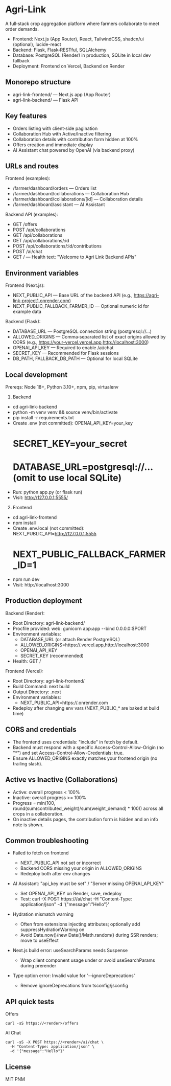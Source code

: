 # Agri-Link

A full‑stack crop aggregation platform where farmers collaborate to meet order demands.

- Frontend: Next.js (App Router), React, TailwindCSS, shadcn/ui (optional), lucide-react
- Backend: Flask, Flask‑RESTful, SQLAlchemy
- Database: PostgreSQL (Render) in production, SQLite in local dev fallback
- Deployment: Frontend on Vercel, Backend on Render

## Monorepo structure

- agri-link-frontend/ — Next.js app (App Router)
- agri-link-backend/ — Flask API

## Key features

- Orders listing with client‑side pagination
- Collaboration Hub with Active/Inactive filtering
- Collaboration details with contribution form hidden at 100%
- Offers creation and immediate display
- AI Assistant chat powered by OpenAI (via backend proxy)

## URLs and routes

Frontend (examples):
- /farmer/dashboard/orders — Orders list
- /farmer/dashboard/collaborations — Collaboration Hub
- /farmer/dashboard/collaborations/[id] — Collaboration details
- /farmer/dashboard/assistant — AI Assistant

Backend API (examples):
- GET /offers
- POST /api/collaborations
- GET /api/collaborations
- GET /api/collaborations/:id
- POST /api/collaborations/:id/contributions
- POST /ai/chat
- GET / — Health text: "Welcome to Agri Link Backend APIs"

## Environment variables

Frontend (Next.js):
- NEXT_PUBLIC_API — Base URL of the backend API (e.g., https://agri-link-project1.onrender.com)
- NEXT_PUBLIC_FALLBACK_FARMER_ID — Optional numeric id for example data

Backend (Flask):
- DATABASE_URL — PostgreSQL connection string (postgresql://…)
- ALLOWED_ORIGINS — Comma‑separated list of exact origins allowed by CORS (e.g., https://your-vercel.vercel.app,http://localhost:3000)
- OPENAI_API_KEY — Required to enable /ai/chat
- SECRET_KEY — Recommended for Flask sessions
- DB_PATH, FALLBACK_DB_PATH — Optional for local SQLite

## Local development

Prereqs: Node 18+, Python 3.10+, npm, pip, virtualenv

1) Backend
- cd agri-link-backend
- python -m venv venv && source venv/bin/activate
- pip install -r requirements.txt
- Create .env (not committed):
  OPENAI_API_KEY=your_key
  # SECRET_KEY=your_secret
  # DATABASE_URL=postgresql://…  (omit to use local SQLite)
- Run: python app.py (or flask run)
- Visit: http://127.0.0.1:5555/

2) Frontend
- cd agri-link-frontend
- npm install
- Create .env.local (not committed):
  NEXT_PUBLIC_API=http://127.0.0.1:5555
  # NEXT_PUBLIC_FALLBACK_FARMER_ID=1
- npm run dev
- Visit: http://localhost:3000

## Production deployment

Backend (Render):
- Root Directory: agri-link-backend/
- Procfile provided: web: gunicorn app:app --bind 0.0.0.0:$PORT
- Environment variables:
  - DATABASE_URL (or attach Render PostgreSQL)
  - ALLOWED_ORIGINS=https://<your-vercel>.vercel.app,http://localhost:3000
  - OPENAI_API_KEY
  - SECRET_KEY (recommended)
- Health: GET /

Frontend (Vercel):
- Root Directory: agri-link-frontend/
- Build Command: next build
- Output Directory: .next
- Environment variables:
  - NEXT_PUBLIC_API=https://<your-render>.onrender.com
- Redeploy after changing env vars (NEXT_PUBLIC_* are baked at build time)

## CORS and credentials

- The frontend uses credentials: "include" in fetch by default.
- Backend must respond with a specific Access-Control-Allow-Origin (no "*") and set Access-Control-Allow-Credentials: true.
- Ensure ALLOWED_ORIGINS exactly matches your frontend origin (no trailing slash).

## Active vs Inactive (Collaborations)

- Active: overall progress < 100%
- Inactive: overall progress >= 100%
- Progress = min(100, round(sum(contributed_weight)/sum(weight_demand) * 100)) across all crops in a collaboration.
- On inactive details pages, the contribution form is hidden and an info note is shown.

## Common troubleshooting

- Failed to fetch on frontend
  - NEXT_PUBLIC_API not set or incorrect
  - Backend CORS missing your origin in ALLOWED_ORIGINS
  - Redeploy both after env changes

- AI Assistant: "api_key must be set" / "Server missing OPENAI_API_KEY"
  - Set OPENAI_API_KEY on Render, save, redeploy
  - Test: curl -X POST https://<render>/ai/chat -H "Content-Type: application/json" -d '{"message":"Hello"}'

- Hydration mismatch warning
  - Often from extensions injecting attributes; optionally add suppressHydrationWarning on <html>
  - Avoid Date.now()/new Date()/Math.random() during SSR renders; move to useEffect

- Next.js build error: useSearchParams needs Suspense
  - Wrap client component usage under <Suspense> or avoid useSearchParams during prerender

- Type option error: Invalid value for '--ignoreDeprecations'
  - Remove ignoreDeprecations from tsconfig/jsconfig

## API quick tests

Offers
```
curl -sS https://<render>/offers
```

AI Chat
```
curl -sS -X POST https://<render>/ai/chat \
  -H "Content-Type: application/json" \
  -d '{"message":"Hello"}'
```

## License

MIT PNM
